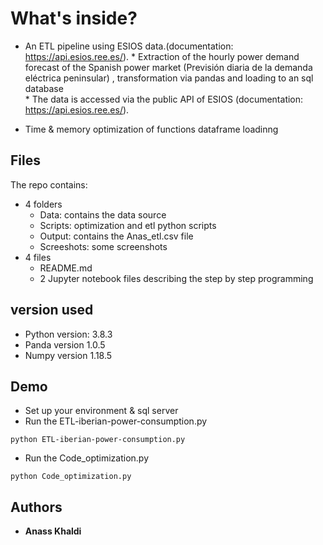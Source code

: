 # What's inside? 

*   An ETL pipeline  using ESIOS data.(documentation: https://api.esios.ree.es/).
        * Extraction of the hourly power demand forecast of the Spanish power market (Previsión diaria de la demanda
eléctrica peninsular) , transformation via pandas and loading to an sql database    
        * The data is accessed via the public API of ESIOS (documentation: https://api.esios.ree.es/).

*   Time & memory optimization of functions dataframe loadinng

## Files
The repo contains:
* 4 folders 
    *  Data: contains the data source
    *  Scripts: optimization and etl python scripts
    *  Output: contains the Anas_etl.csv file
    *  Screeshots: some screenshots 
* 4 files
   *   README.md
   *   2 Jupyter notebook files describing the step by step programming

## version used

*   Python version: 3.8.3 
*   Panda version 1.0.5
*   Numpy version 1.18.5

## Demo 

*   Set up your environment & sql server
*   Run the ETL-iberian-power-consumption.py

```
python ETL-iberian-power-consumption.py
```
*   Run the Code_optimization.py

```
python Code_optimization.py
```


## Authors

* **Anass Khaldi** 


